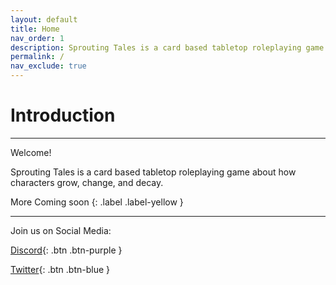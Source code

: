 ```yaml
---
layout: default
title: Home
nav_order: 1
description: Sprouting Tales is a card based tabletop roleplaying game about how characters grow, change, and decay.
permalink: /
nav_exclude: true 
---
```


# Introduction

---

Welcome! 

Sprouting Tales is a card based tabletop roleplaying game about how characters grow, change, and decay.

More Coming soon
{: .label .label-yellow }

---

Join us on Social Media:

[Discord](https://discord.com/invite/tJjGUNJAZP){: .btn .btn-purple }

[Twitter](https://twitter.com/plerpsandplerps){: .btn .btn-blue }